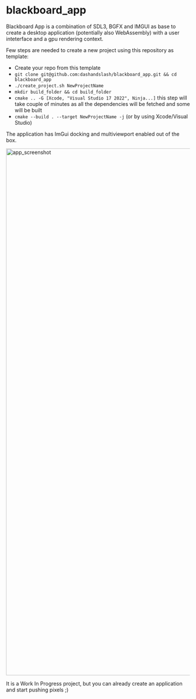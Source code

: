 # blackboard_app

Blackboard App is a combination of SDL3, BGFX and IMGUI as base to create a desktop application (potentially also WebAssembly) with a user inteterface and a gpu rendering context.

Few steps are needed to create a new project using this repository as template:

 - Create your repo from this template
 - `git clone git@github.com:dashandslash/blackboard_app.git && cd blackboard_app`
 - `./create_project.sh NewProjectName`
 - `mkdir build_folder && cd build_folder`
 - `cmake .. -G [Xcode, "Visual Studio 17 2022", Ninja...]` this step will take couple of minutes as all the dependencies will be fetched and some will be built
 - `cmake --build . --target NewProjectName -j` (or by using Xcode/Visual Studio)
 
 The application has ImGui docking and multiviewport enabled out of the box.
 
 <img width="1440" alt="app_screenshot" src="https://user-images.githubusercontent.com/920858/186971987-e6d05232-c445-47b5-b4f8-a0d62f126aa6.png">

It is a Work In Progress project, but you can already create an application and start pushing pixels ;) 
